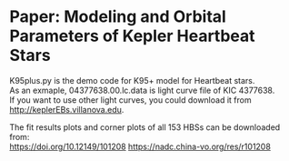 # Paper: Modeling and Orbital Parameters of Kepler Heartbeat Stars
K95plus.py is the demo code for K95+ model for Heartbeat stars.   
As an exmaple, 04377638.00.lc.data is light curve file of KIC 4377638.   
If you want to use other light curves, you could download it from http://keplerEBs.villanova.edu. 

The fit results plots and corner plots of all 153 HBSs can be downloaded from:  
https://doi.org/10.12149/101208
https://nadc.china-vo.org/res/r101208
